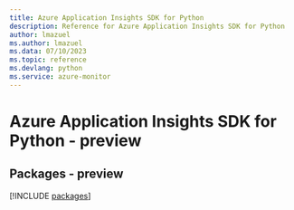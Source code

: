 ```yaml
---
title: Azure Application Insights SDK for Python
description: Reference for Azure Application Insights SDK for Python
author: lmazuel
ms.author: lmazuel
ms.data: 07/10/2023
ms.topic: reference
ms.devlang: python
ms.service: azure-monitor
---
```

# Azure Application Insights SDK for Python - preview
## Packages - preview
[!INCLUDE [packages](application-insights-index.md)]